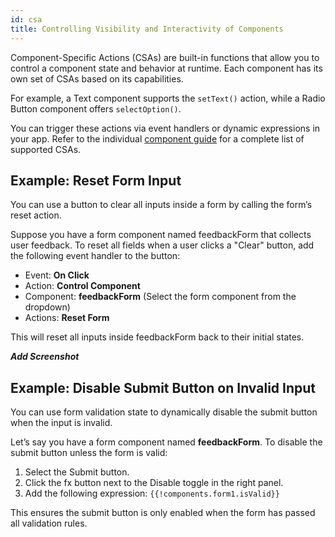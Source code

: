 ```yaml
---
id: csa
title: Controlling Visibility and Interactivity of Components
---
```


Component-Specific Actions (CSAs) are built-in functions that allow you to control a component state and behavior at runtime. Each component has its own set of CSAs based on its capabilities. 

For example, a Text component supports the `setText()` action, while a Radio Button component offers `selectOption()`. 

You can trigger these actions via event handlers or dynamic expressions in your app. Refer to the individual [component guide](#) for a complete list of supported CSAs.

## Example: Reset Form Input

You can use a button to clear all inputs inside a form by calling the form’s reset action.

Suppose you have a form component named feedbackForm that collects user feedback. To reset all fields when a user clicks a "Clear" button, add the following event handler to the button:
- Event: **On Click**
- Action: **Control Component**
- Component: **feedbackForm** (Select the form component from the dropdown)
- Actions: **Reset Form**

This will reset all inputs inside feedbackForm back to their initial states.

***Add Screenshot***

## Example: Disable Submit Button on Invalid Input

You can use form validation state to dynamically disable the submit button when the input is invalid.

Let’s say you have a form component named **feedbackForm**. To disable the submit button unless the form is valid:
1. Select the Submit button.
2. Click the fx button next to the Disable toggle in the right panel.
3. Add the following expression: `{{!components.form1.isValid}}`

This ensures the submit button is only enabled when the form has passed all validation rules.